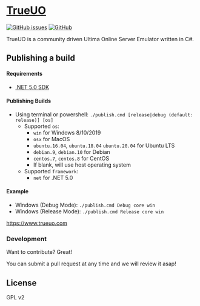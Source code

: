# [TrueUO]

[![GitHub issues](https://img.shields.io/github/issues/trueuo/trueuo.svg)](https://github.com/TrueUO/TrueUO/issues)
[![GitHub](https://img.shields.io/github/license/servuo/servuo.svg?color=a)](https://github.com/TrueUO/TrueUO/blob/master/LICENSE)


TrueUO is a community driven Ultima Online Server Emulator written in C#.

## Publishing a build
#### Requirements
- [.NET 5.0 SDK](https://dotnet.microsoft.com/download/dotnet/5.0)

#### Publishing Builds
- Using terminal or powershell: `./publish.cmd [release|debug (default: release)] [os]`
  - Supported `os`:
    - `win` for Windows 8/10/2019
    - `osx` for MacOS
    - `ubuntu.16.04`, `ubuntu.18.04` `ubuntu.20.04` for Ubuntu LTS
    - `debian.9`, `debian.10` for Debian
    - `centos.7`, `centos.8` for CentOS
    - If blank, will use host operating system
  - Supported `framework`:
    - `net` for .NET 5.0

#### Example
- Windows (Debug Mode): `./publish.cmd Debug core win`
- Windows (Release Mode): `./publish.cmd Release core win`

https://www.trueuo.com

### Development

Want to contribute? Great!

You can submit a pull request at any time and we will review it asap!

License
----

GPL v2


   [TrueUO]: <https://www.trueuo.com>
